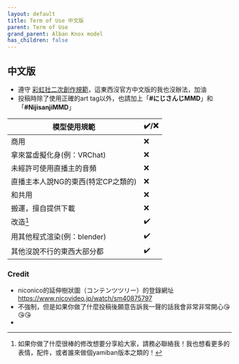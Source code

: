 ```yaml
---
layout: default
title: Term of Use 中文版
parent: Term of Use
grand_parent: Alban Knox model
has_children: false
---
```


## 中文版
- 遵守 [彩虹社二次創作規範](https://event.nijisanji.app/guidelines/en/)，這東西沒官方中文版的我也沒辦法，加油
- 投稿時除了使用正確的art tag以外，也請加上「**#にじさんじMMD**」和「**#NijisanjiMMD**」

|   模型使用規範    | ✔️/❌    |
| ----------- | ----------- |
|商用|❌|
|拿來當虛擬化身(例：VRChat)|❌|
|未經許可使用直播主的音頻|❌|
|直播主本人說NG的東西(特定CP之類的)|❌|
|和共用|❌|
|搬運，擅自提供下載|❌|
|改造[^mod] |✔️| 
|用其他程式渲染(例：blender)|✔️|
|其他沒說不行的東西大部分都|✔️|

### Credit
- niconico的延伸樹狀圖（コンテンツツリー）的登錄網址 https://www.nicovideo.jp/watch/sm40875797
- 不強制，但是如果你做了什麼投稿後願意告訴我一聲的話我會非常非常開心😘😘😘
- 
[^mod]: 如果你做了什麼很棒的修改想要分享給大家，請務必聯絡我！我也想看更多的表情，配件，或者誰來做個yamiban版本之類的！
